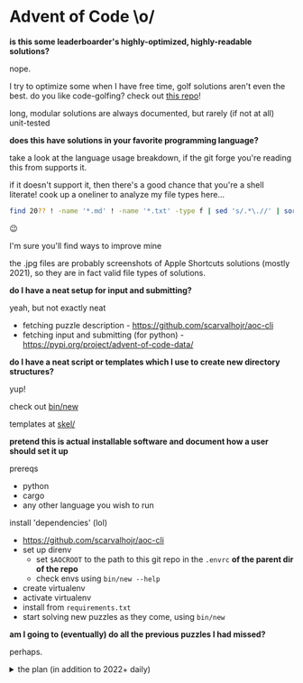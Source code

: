 # Advent of Code \o/

**is this some leaderboarder's highly-optimized, highly-readable solutions?**

nope.

I try to optimize some when I have free time, golf solutions aren't even the best.
do you like code-golfing? check out [this
repo](https://github.com/Starwort/advent-of-golf-2022)!

long, modular solutions are always documented, but rarely (if not at all) unit-tested

**does this have solutions in your favorite programming language?**

take a look at the language usage breakdown, if the git forge you're reading
this from supports it.

if it doesn't support it, then there's a good chance that you're a shell
literate! cook up a oneliner to analyze my file types here...

```sh
find 20?? ! -name '*.md' ! -name '*.txt' -type f | sed 's/.*\.//' | sort | uniq -c | sort -bnr
```

😉

I'm sure you'll find ways to improve mine

the .jpg files are probably screenshots of Apple Shortcuts solutions (mostly
2021), so they are in fact valid file types of solutions.

**do I have a neat setup for input and submitting?**

yeah, but not exactly neat

- fetching puzzle description - https://github.com/scarvalhojr/aoc-cli
- fetching input and submitting (for python) - https://pypi.org/project/advent-of-code-data/

**do I have a neat script or templates which I use to create new directory structures?**

yup!

check out [bin/new](bin/new)

templates at [skel/](skel/)

**pretend this is actual installable software and document how a user should set it up**

prereqs
- python
- cargo
- any other language you wish to run

install 'dependencies' (lol)
- https://github.com/scarvalhojr/aoc-cli
- set up direnv
  - set `$AOCROOT` to the path to this git repo in the `.envrc` **of the parent dir of the repo**
  - check envs using `bin/new --help`
- create virtualenv
- activate virtualenv
- install from `requirements.txt`
- start solving new puzzles as they come, using `bin/new`

**am I going to (eventually) do all the previous puzzles I had missed?**

perhaps.

<details>
<summary>the plan (in addition to 2022+ daily)</summary>

- [x] 2020 (python) days 1-5
- [ ] 2020 (python) days 6-10
- [ ] 2020 (python) days 11-15
- [ ] 2021 (python) days 1-5
- [ ] 2020 (golang) days 1-5
- [ ] 2020 (golang) days 6-10
- [ ] 2020 (golang) days 11-15
- [ ] 2021 (golang) days 1-5
- [ ] 2021 (shell) days 1-5
- [ ] 2020 (java) days 1-5
- [ ] 2021 (python) days 6-10
- [ ] 2021 (python) days 11-15
- [ ] 2021 (golang) days 6-10
- [ ] 2021 (golang) days 11-15
- [ ] 2020 (shell) days 1-5
- [ ] 2020 (lua) days 1-5
- [ ] 2021 (lua) days 1-5

- [ ] 2020 (python) days 16-20
- [ ] 2020 (golang) days 16-20
- [ ] 2020 (python) days 20-25
- [ ] 2020 (java) days 16-20
- [ ] 2020 (golang) days 20-25


wow, you're still reading?

</details>
